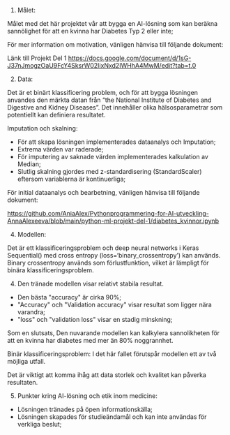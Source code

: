 1) Målet:

Målet med det här projektet vår att bygga en AI-lösning som kan beräkna sannölighet för 
att en kvinna har Diabetes Typ 2 eller inte;

För mer information om motivation, vänligen hänvisa till följande dokument:

Länk till Projekt Del 1
https://docs.google.com/document/d/1sG-J37nJmogzOaU9FcY4SksrW02IixNxd2IWHhA4MwM/edit?tab=t.0

2) Data:

 Det är et binärt klassificering problem, och för att bygga lösningen anvandes den märkta datan från
 “the National Institute of Diabetes and Digestive and Kidney Diseases”. Det innehåller olika 
 hälsosparametrar som potentiellt kan definiera resultatet. 

Imputation och skalning:
 - För att skapa lösningen implementerades dataanalys och Imputation;
 - Extrema värden var raderade;
 - För imputering av saknade värden implementerades kalkulation av Median;
 - Slutlig skalning gjordes med z-standardisering (StandardScaler) eftersom variablerna är kontinuerliga;


För initial dataanalys och bearbetning, vänligen hänvisa till följande dokument:

https://github.com/AniaAlex/Pythonprogrammering-for-AI-utveckling-AnnaAlexeeva/blob/main/python-ml-projekt-del-1/diabetes_kvinnor.ipynb

4) Modellen:

Det är ett klassificeringsproblem och deep neural networks i Keras 
Sequential() med cross entropy (loss=‘binary_crossentropy’) kan används.
Binary crossentropy används som förlustfunktion, 
vilket är lämpligt för binära klassificeringsproblem.

4) Den tränade modellen visar relativt stabila resultat.

-  Den bästa "accuracy" är cirka 90%;
- "Accuracy" och "Validation accuracy" visar resultat som ligger nära varandra;
- "loss" och "validation loss" visar en stadig minskning;


Som en slutsats, Den nuvarande modellen kan kalkylera sannolikheten för att 
en kvinna har diabetes med mer än 80% noggrannhet.

Binär klassificeringsproblem: I det här fallet förutspår modellen ett av två möjliga utfall. 

Det är viktigt att komma ihåg att data storlek och kvalitet kan påverka resultaten.

5) Punkter kring AI-lösning och etik inom medicine:

- Lösningen tränades på öpen informationskälla;
- Lösningen skapades för studieändamål och kan inte användas för verkliga beslut;












 

 